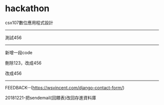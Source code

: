 # hackathon
csx107數位應用程式設計

---

測試456

---

新增一段code

刪除123，改成456

改成456

---
FEEDBACK--(https://wsvincent.com/django-contact-form/)

20181221-把sendemail(回饋表)改回存進資料庫
